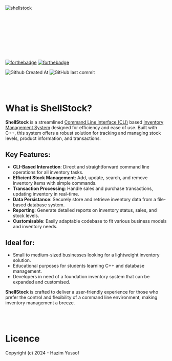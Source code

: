 ![shellstock](https://github.com/hazimyussof/shellstock/assets/56122446/e62e9da3-6716-4873-b474-ecb5e241314a)
<svg id="Layer_1" data-name="Layer 1" xmlns="http://www.w3.org/2000/svg" viewBox="0 0 496.96 90.23">

<br><br>

[![forthebadge](https://forthebadge.com/images/badges/made-with-c-plus-plus.svg)](https://forthebadge.com) [![forthebadge](https://forthebadge.com/images/badges/approved-by-my-mom.svg)](https://forthebadge.com)

![Github Created At](https://img.shields.io/github/created-at/hazimyussof/shellstock) ![GitHub last commit](https://img.shields.io/github/last-commit/hazimyussof/shellstock) 

<br><br>

# What is **ShellStock**?
**ShellStock** is a streamlined [Command Line Interface (CLI)](https://en.wikipedia.org/wiki/Command-line_interface) based [Inventory Management System](https://en.wikipedia.org/wiki/Inventory_management_software) designed for efficiency and ease of use. Built with C++, this system offers a robust solution for tracking and managing stock levels, product information, and transactions.

## Key Features:
- **CLI-Based Interaction**: Direct and straightforward command line operations for all inventory tasks.
- **Efficient Stock Management**: Add, update, search, and remove inventory items with simple commands.
- **Transaction Processing**: Handle sales and purchase transactions, updating inventory in real-time.
- **Data Persistance**: Securely store and retrieve inventory data from a file-based database system.
- **Reporting**: Generate detailed reports on inventory status, sales, and stock levels.
- **Customisable**: Easily adaptable codebase to fit various business models and inventory needs.

## Ideal for:
- Small to medium-sized businesses looking for a lightweight inventory solution.
- Educational purposes for students learning C++ and database management.
- Developers in need of a foundation inventory system that can be expanded and customised.

**ShellStock** is crafted to deliver a user-friendly experience for those who prefer the control and flexibility of a command line environment, making inventory management a breeze.

<br><br>

# Licence
Copyright (c) 2024 - Hazim Yussof
